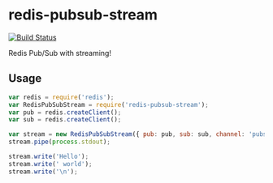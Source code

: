 # redis-pubsub-stream
[![Build Status](https://travis-ci.org/mmalecki/redis-pubsub-stream.png)](https://travis-ci.org/mmalecki/redis-pubsub-stream)

Redis Pub/Sub with streaming!

## Usage

```js
var redis = require('redis');
var RedisPubSubStream = require('redis-pubsub-stream');
var pub = redis.createClient();
var sub = redis.createClient();

var stream = new RedisPubSubStream({ pub: pub, sub: sub, channel: 'pubsub' });
stream.pipe(process.stdout);

stream.write('Hello');
stream.write(' world');
stream.write('\n');
```
